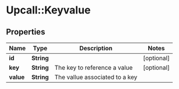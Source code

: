 # Upcall::Keyvalue

## Properties
Name | Type | Description | Notes
------------ | ------------- | ------------- | -------------
**id** | **String** |  | [optional] 
**key** | **String** | The key to reference a value | [optional] 
**value** | **String** | The vallue associated to a key | 


